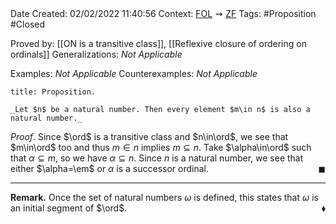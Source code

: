 <br />
<br />

Date Created: 02/02/2022 11:40:56
Context: [$\textrm{FOL}$](obsidian://open?file=First%20Order%20Logic)$\,\,\rightsquigarrow\,\,$[$\textrm{ZF}$](obsidian://open?file=Zermelo-Fraenkel%20Set%20Theory)
Tags: #Proposition #Closed 

Proved by: [[ON is a transitive class]], [[Reflexive closure of ordering on ordinals]]
Generalizations: _Not Applicable_

Examples: _Not Applicable_
Counterexamples: _Not Applicable_

``` ad-Proposition
title: Proposition.

_Let $n$ be a natural number. Then every element $m\in n$ is also a natural number._

```

_Proof_. Since $\ord$ is a transitive class and $n\in\ord$, we see that $m\in\ord$ too and thus $m\in n$ implies $m\subseteq n$. Take $\alpha\in\ord$ such that $\alpha\subseteq m$, so we have $\alpha\subseteq n$. Since $n$ is a natural number, we see that either $\alpha=\em$ or $\alpha$ is a successor ordinal.<span style="float:right;">$\blacksquare$</span>

---

**Remark.** Once the set of natural numbers $\omega$ is defined, this states that $\omega$ is an initial segment of $\ord$.<span style="float:right;">$\blacklozenge$</span>
